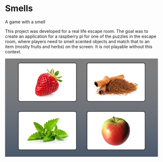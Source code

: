 # Smells
A game with a smell

This project was developed for a real life escape room. The goal was to create an application for a raspberry pi for one of the puzzles in the escape room, where players need to smell scented objects and match that to an item (mostly fruits and herbs) on the screen. It is not playable without this context.

![alt text](https://github.com/jwjwjw1990/Smells/blob/856c01535dc29b3183e1326e5cee5c8dfac34cd6/resources/SmellPreview.png)
